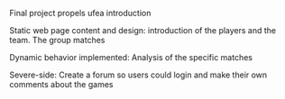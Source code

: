 Final project propels
ufea introduction

Static web page content and design: introduction of the players and the team. The group matches

Dynamic behavior implemented:
Analysis of the specific matches

Severe-side:
Create a forum so users could login and make their own comments about the games

